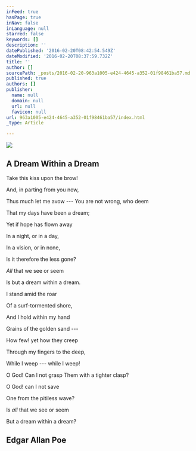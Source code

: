 ```yaml
---
inFeed: true
hasPage: true
inNav: false
inLanguage: null
starred: false
keywords: []
description: ''
datePublished: '2016-02-20T08:42:54.549Z'
dateModified: '2016-02-20T08:37:59.732Z'
title: ''
author: []
sourcePath: _posts/2016-02-20-963a1005-e424-4645-a352-01f98461ba57.md
published: true
authors: []
publisher:
  name: null
  domain: null
  url: null
  favicon: null
url: 963a1005-e424-4645-a352-01f98461ba57/index.html
_type: Article

---
```

![](https://s3-us-west-2.amazonaws.com/the-grid-img/p/452535a7d6a1176499db1fe8ec57917371eb5742.jpg)

## A Dream Within a Dream 

Take this kiss upon the brow! 

And, in parting from you now, 

Thus much let me avow ---
You are not wrong, who deem

That my days have been a dream;

Yet if hope has flown away

In a night, or in a day,

In a vision, or in none,

Is it therefore the less gone?

_All_ that we see or seem

Is but a dream within a dream.

I stand amid the roar

Of a surf-tormented shore,

And I hold within my hand

Grains of the golden sand ---

How few! yet how they creep

Through my fingers to the deep,

While I weep --- while I weep!

O God! Can I not grasp
Them with a tighter clasp?

O God! can I not save

One from the pitiless wave?

Is _all_ that we see or seem

But a dream within a dream?

## Edgar Allan Poe